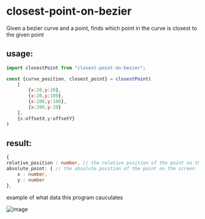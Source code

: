 # closest-point-on-bezier

Given a bezier curve and a point, finds which point in the curve is closest to the given point

## usage:
```js
import closestPoint from "closest-point-on-bezier";

const {curve_position, closest_point} = closestPoint(
    [
        {x:20,y:20},
        {x:20,y:100},
        {x:200,y:100},
        {x:200,y:20}
    ],
    {x:offsetX,y:offsetY}
)
```

## result:
```ts
{
relative_position : number, // the relative position of the point on the curve (0 - 1)
absolute_point: { // the absolute position of the point on the screen
    x : number,
    y : number
},
```


example of what data this program cauculates

![image](https://user-images.githubusercontent.com/66787043/208670789-fa2299ea-219a-49ea-88a9-5a2fecf75560.png)
